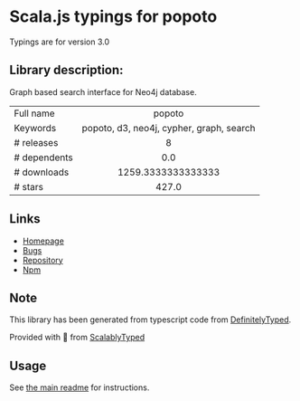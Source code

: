 
# Scala.js typings for popoto

Typings are for version 3.0

## Library description:
Graph based search interface for Neo4j database.

|                    |                 |
| ------------------ | :-------------: |
| Full name          | popoto |
| Keywords           | popoto, d3, neo4j, cypher, graph, search |
| # releases         | 8 |
| # dependents       | 0.0 |
| # downloads        | 1259.3333333333333 |
| # stars            | 427.0 |

## Links
- [Homepage](https://popotojs.com/)
- [Bugs](https://github.com/Nhogs/popoto/issues)
- [Repository](https://github.com/Nhogs/popoto)
- [Npm](https://www.npmjs.com/package/popoto)
    


## Note
This library has been generated from typescript code from [DefinitelyTyped](https://definitelytyped.org).

Provided with :purple_heart: from [ScalablyTyped](https://github.com/oyvindberg/ScalablyTyped)

## Usage
See [the main readme](../../readme.md) for instructions.



